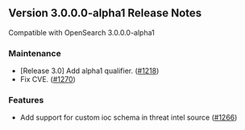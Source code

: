 ## Version 3.0.0.0-alpha1 Release Notes

Compatible with OpenSearch 3.0.0.0-alpha1

### Maintenance
* [Release 3.0] Add alpha1 qualifier. ([#1218](https://github.com/opensearch-project/alerting-dashboards-plugin/pull/1218))
* Fix CVE. ([#1270](https://github.com/opensearch-project/security-analytics-dashboards-plugin/pull/1270))

### Features
* Add support for custom ioc schema in threat intel source ([#1266](https://github.com/opensearch-project/security-analytics-dashboards-plugin/pull/1266))